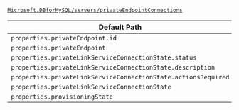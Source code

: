 [`Microsoft.DBforMySQL/servers/privateEndpointConnections`](https://docs.microsoft.com/en-us/azure/templates/microsoft.dbformysql/servers/privateendpointconnections)

| Default Path | Alias |
|---|---|
| `properties.privateEndpoint.id` | `Microsoft.DBforMySQL/servers/privateEndpointConnections/privateEndpoint.id` |
| `properties.privateEndpoint` | `Microsoft.DBforMySQL/servers/privateEndpointConnections/privateEndpoint` |
| `properties.privateLinkServiceConnectionState.status` | `Microsoft.DBforMySQL/servers/privateEndpointConnections/privateLinkServiceConnectionState.status` |
| `properties.privateLinkServiceConnectionState.description` | `Microsoft.DBforMySQL/servers/privateEndpointConnections/privateLinkServiceConnectionState.description` |
| `properties.privateLinkServiceConnectionState.actionsRequired` | `Microsoft.DBforMySQL/servers/privateEndpointConnections/privateLinkServiceConnectionState.actionsRequired` |
| `properties.privateLinkServiceConnectionState` | `Microsoft.DBforMySQL/servers/privateEndpointConnections/privateLinkServiceConnectionState` |
| `properties.provisioningState` | `Microsoft.DBforMySQL/servers/privateEndpointConnections/provisioningState` |

